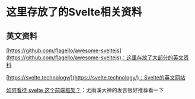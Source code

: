 # 这里存放了的Svelte相关资料

## 英文资料

[https://github.com/flagello/awesome-sveltejs](https://github.com/flagello/awesome-sveltejs)：这里存放了大部分的英文资料

[https://svelte.technology/](https://svelte.technology/)：Svelte的英文网站

[如何看待 svelte 这个前端框架？](https://www.zhihu.com/question/53150351)：尤雨溪大神的发言很好推荐看一下